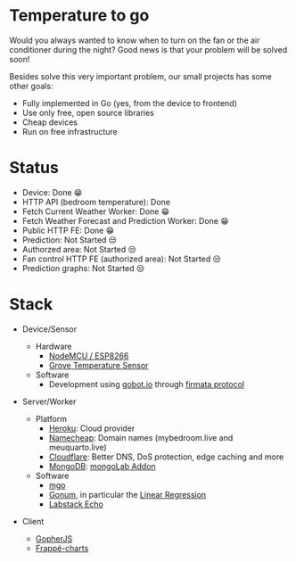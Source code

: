 # Temperature to go

Would you always wanted to know when to turn on the fan or the air conditioner during the night? Good news is that your problem will be solved soon!

Besides solve this very important problem, our small projects has some other goals:

* Fully implemented in Go (yes, from the device to frontend)
* Use only free, open source libraries
* Cheap devices
* Run on free infrastructure

# Status

* Device: Done :grin:
* HTTP API (bedroom temperature): Done 
* Fetch Current Weather Worker: Done :grin:
* Fetch Weather Forecast and Prediction Worker: Done :grin:
* Public HTTP FE: Done :grin:
* Prediction: Not Started :unamused:
* Authorzed area: Not Started :unamused:
* Fan control HTTP FE (authorized area): Not Started :unamused:
* Prediction graphs: Not Started :unamused:

# Stack

* Device/Sensor
     * Hardware
          * [NodeMCU / ESP8266](http://nodemcu.com/index_en.html)
          * [Grove Temperature Sensor](http://wiki.seeedstudio.com/Grove-Temperature_Sensor_V1.2/)
     * Software
          * Development using [gobot.io](https://gobot.io/documentation/platforms/esp8266/) through [firmata protocol](https://github.com/firmata/arduino)

* Server/Worker
     * Platform
          * [Heroku](https://www.heroku.com/): Cloud provider
          * [Namecheap](https://www.namecheap.com/): Domain names (mybedroom.live and meuquarto.live)
          * [Cloudflare](https://www.cloudflare.com/): Better DNS, DoS protection, edge caching and more
          * [MongoDB](https://www.mongodb.com/): [mongoLab Addon](https://elements.heroku.com/addons/mongolab)
     * Software
          * [mgo](https://labix.org/mgo)
          * [Gonum](https://github.com/gonum/gonum), in particular the [Linear Regression](https://godoc.org/gonum.org/v1/gonum/stat#LinearRegression)
          * [Labstack Echo](https://echo.labstack.com/)

* Client
     * [GopherJS](https://github.com/gopherjs/gopherjs)
     * [Frappé-charts](https://github.com/cnguy/gopherjs-frappe-charts)
    
